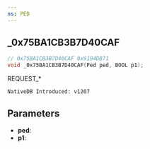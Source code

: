 ```yaml
---
ns: PED
---
```

## _0x75BA1CB3B7D40CAF

```c
// 0x75BA1CB3B7D40CAF 0x9194DB71
void _0x75BA1CB3B7D40CAF(Ped ped, BOOL p1);
```

REQUEST_*

```
NativeDB Introduced: v1207
```

## Parameters
* **ped**:
* **p1**:
